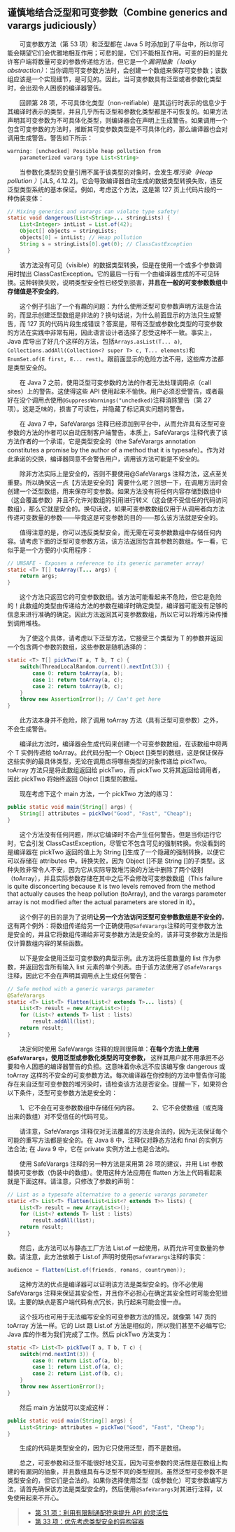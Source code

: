## 谨慎地结合泛型和可变参数（Combine generics and varargs judiciously）

&emsp;&emsp;可变参数方法（第 53 项）和泛型都在 Java 5 时添加到了平台中，所以你可能会期望它们会优雅地相互作用；可悲的是，它们不能相互作用。可变的目的是允许客户端将数量可变的参数传递给方法，但它是一个*漏洞抽象（ leaky abstraction）*：当你调用可变参数方法时，会创建一个数组来保存可变参数；该数组应该是一个实现细节，是可见的。因此，当可变参数具有泛型或者参数化类型时，会出现令人困惑的编译器警告。

&emsp;&emsp;回顾第 28 项，不可具体化类型（non-reifiable）是其运行时表示的信息少于其编译时表示的类型，并且几乎所有泛型和参数化类型都是不可恢复的。如果方法声明其可变参数为不可具体化类型，则编译器会在声明上生成警告。如果调用一个包含可变参数的方法时，推断其可变参数类型是不可具体化的，那么编译器也会对调用生成警告。警告如下所示：

```java
warning: [unchecked] Possible heap pollution from
    parameterized vararg type List<String>
```

&emsp;&emsp;当参数化类型的变量引用不属于该类型的对象时，会发生*堆污染（Heap pollution ）*[JLS, 4.12.2]。它会导致编译器自动生成的数据类型转换失败，违反泛型类型系统的基本保证。例如，考虑这个方法，这是第 127 页上代码片段的一种伪装变体：

```java
// Mixing generics and varargs can violate type safety!
static void dangerous(List<String>... stringLists) {
    List<Integer> intList = List.of(42);
    Object[] objects = stringLists;
    objects[0] = intList; // Heap pollution
    String s = stringLists[0].get(0); // ClassCastException
}
```

&emsp;&emsp;该方法没有可见（visible）的数据类型转换，但是在使用一个或多个参数调用时抛出 ClassCastException。它的最后一行有一个由编译器生成的不可见转换。这种转换失败，说明类型安全性已经受到损害，**并且在一般的可变参数数组中存储值是不安全的**。

&emsp;&emsp;这个例子引出了一个有趣的问题：为什么使用泛型可变参数声明方法是合法的，而显示创建泛型数组是非法的？换句话说，为什么前面显示的方法只生成警告，而 127 页的代码片段生成错误？答案是，带有泛型或参数化类型的可变参数的方法在实践中非常有用，因此语言设计者选择了忍受这种不一致。事实上，Java 库导出了好几个这样的方法，包括`Arrays.asList(T... a)`, `Collections.addAll(Collection<? super T> c, T... elements)`和`EnumSet.of(E first, E... rest)`。跟前面显示的危险方法不用，这些库方法都是类型安全的。

&emsp;&emsp;在 Java 7 之前，使用泛型可变参数的方法的作者无法处理调用点（call sites）上的警告。这使得这些 API 使用起来不愉快。用户必须忍受警告，或者最好在没个调用点使用`@SuppressWarnings("unchedked)`注释消除警告（第 27 项）。这是乏味的，损害了可读性，并隐藏了标记真实问题的警告。

&emsp;&emsp;在 Java 7 中，SafeVarargs 注释已经添加到平台中，从而允许具有泛型可变参数的方法的作者可以自动压制客户端警告。本质上，SafeVarargs 注释代表了该方法作者的一个承诺，它是类型安全的（the SafeVarargs annotation constitutes a promise by the author of a method that it is typesafe）。作为对此承诺的交换，编译器同意不会警告用户，调用该方法可能是不安全的。

&emsp;&emsp;除非方法实际上是安全的，否则不要使用@SafeVarargs 注释方法，这点至关重要。所以确保这一点【方法是安全的】需要什么呢？回想一下，在调用方法时会创建一个泛型数组，用来保存可变参数。如果方法没有将任何内容存储到数组中（这会覆盖参数）并且不允许对数组的引用进行转义（这会使不受信任的代码访问数组），那么它就是安全的。换句话说，如果可变参数数组仅用于从调用者向方法传递可变数量的参数——毕竟这是可变参数的目的——那么该方法就是安全的。

&emsp;&emsp;值得注意的是，你可以违反类型安全，而无需在可变参数数组中存储任何内容。请考虑下面的泛型可变参数方法，该方法返回包含其参数的数组。乍一看，它似乎是一个方便的小实用程序：

```java
// UNSAFE - Exposes a reference to its generic parameter array!
static <T> T[] toArray(T... args) {
    return args;
}
```

&emsp;&emsp;这个方法只返回它的可变参数数组。该方法可能看起来不危险，但它是危险的！此数组的类型由传递给方法的参数在编译时确定类型，编译器可能没有足够的信息来进行准确的确定。因此方法返回其可变参数数组，所以它可以将堆污染传播到调用堆栈。

&emsp;&emsp;为了使这个具体，请考虑以下泛型方法，它接受三个类型为 T 的参数并返回一个包含两个参数的数组，这些参数是随机选择的：

```java
static <T> T[] pickTwo(T a, T b, T c) {
    switch(ThreadLocalRandom.current().nextInt(3)) {
        case 0: return toArray(a, b);
        case 1: return toArray(a, c);
        case 2: return toArray(b, c);
    }
    throw new AssertionError(); // Can't get here
}
```

&emsp;&emsp;此方法本身并不危险，除了调用 toArray 方法（具有泛型可变参数）之外，不会生成警告。

&emsp;&emsp;编译此方法时，编译器会生成代码来创建一个可变参数数组，在该数组中将两个 T 实例传递给 toArray。此代码分配一个 Object []类型的数组，这是保证保存这些实例的最具体类型，无论在调用点将哪些类型的对象传递给 pickTwo。toArray 方法只是将此数组返回给 pickTwo，而 pickTwo 又将其返回给调用者，因此 pickTwo 将始终返回 Object []类型的数组。

&emsp;&emsp;现在考虑下这个 main 方法，一个 pickTwo 方法的练习：

```java
public static void main(String[] args) {
    String[] attributes = pickTwo("Good", "Fast", "Cheap");
}
```

&emsp;&emsp;这个方法没有任何问题，所以它编译时不会产生任何警告。但是当你运行它时，它会引发 ClassCastException，尽管它不包含可见的强制转换。你没看到的是编译器在 pickTwo 返回的值上为 String []生成了一个隐藏的强制转换，以便它可以存储在 attributes 中。转换失败，因为 Object []不是 String []的子类型。这种失败非常令人不安，因为它从实际导致堆污染的方法中删除了两个级别（toArray），并且实际参数存储在其中之后不会修改可变参数数组（This failure is quite disconcerting because it is two levels removed from the method that actually causes the heap pollution (toArray), and the varargs parameter array is not modified after the actual parameters are stored in it）。

&emsp;&emsp;这个例子的目的是为了说明**让另一个方法访问泛型可变参数数组是不安全的**，这有两个例外：将数组传递给另一个正确使用`@SafeVarargs`注释的可变参数方法是安全的，并且它将数组传递给非可变参数方法是安全的，该非可变参数方法是指仅计算数组内容的某些函数。

&emsp;&emsp;以下是安全使用泛型可变参数的典型示例。此方法将任意数量的 list 作为参数，并返回包含所有输入 list 元素的单个列表。由于该方法使用了`@SafeVarargs`注释，因此它不会在声明其调用点上生成任何警告：

```java
// Safe method with a generic varargs parameter
@SafeVarargs
static <T> List<T> flatten(List<? extends T>... lists) {
    List<T> result = new ArrayList<>();
    for (List<? extends T> list : lists)
        result.addAll(list);
    return result;
}
```

&emsp;&emsp;决定何时使用 SafeVarargs 注释的规则很简单：**在每个方法上使用`@SafeVarargs`，使用泛型或参数化类型的可变参数，** 这样其用户就不用承担不必要和令人困惑的编译器警告的负担。这意味着你永远不应该编写像 dangerous 或 toArray 这样的不安全的可变参数方法。每次编译器在你控制的方法中警告你可能存在来自泛型可变参数的堆污染时，请检查该方法是否安全。提醒一下，如果符合以下条件，泛型可变参数方法是安全的：

&emsp;&emsp;1、它不会在可变参数数组中存储任何内容。
&emsp;&emsp;2、它不会使数组（或克隆出来的数组）对不受信任的代码可见。

&emsp;&emsp;请注意，SafeVarargs 注释仅对无法覆盖的方法是合法的，因为无法保证每个可能的重写方法都是安全的。在 Java 8 中，注释仅对静态方法和 final 的实例方法合法; 在 Java 9 中，它在 private 实例方法上也是合法的。

&emsp;&emsp;使用 SafeVarargs 注释的另一种方法是采用第 28 项的建议，并用 List 参数替换可变参数（伪装中的数组）。使用这种方法应用在 flatten 方法上代码看起来就是下面这样。请注意，只修改了参数的声明：

```java
// List as a typesafe alternative to a generic varargs parameter
static <T> List<T> flatten(List<List<? extends T>> lists) {
    List<T> result = new ArrayList<>();
    for (List<? extends T> list : lists)
        result.addAll(list);
    return result;
}
```

&emsp;&emsp;然后，此方法可以与静态工厂方法 List.of 一起使用，从而允许可变数量的参数。请注意，此方法依赖于 List.of 声明时使用`@SafeVarargs`注释的事实：

```java
audience = flatten(List.of(friends, romans, countrymen));
```

&emsp;&emsp;这种方法的优点是编译器可以证明该方法是类型安全的。你不必使用 SafeVarargs 注释来保证其安全性，并且你不必担心在确定其安全性时可能会犯错误。主要的缺点是客户端代码有点冗长，执行起来可能会慢一点。

&emsp;&emsp;这个技巧也可用于无法编写安全的可变参数方法的情况，就像第 147 页的 toArray 方法一样。它的 List 跟 List.of 方法是相似的，所以我们甚至不必编写它; Java 库的作者为我们完成了工作。然后 pickTwo 方法变为：

```java
static <T> List<T> pickTwo(T a, T b, T c) {
    switch(rnd.nextInt(3)) {
        case 0: return List.of(a, b);
        case 1: return List.of(a, c);
        case 2: return List.of(b, c);
    }
    throw new AssertionError();
}
```

&emsp;&emsp;然后 main 方法就可以变成这样：

```java
public static void main(String[] args) {
    List<String> attributes = pickTwo("Good", "Fast", "Cheap");
}
```

&emsp;&emsp;生成的代码是类型安全的，因为它只使用泛型，而不是数组。

&emsp;&emsp;总之，可变参数和泛型不能很好地交互，因为可变参数的灵活性是在数组上构建的有漏洞的抽象，并且数组具有与泛型不同的类型规则。虽然泛型可变参数不是类型安全的，但它们是合法的。如果你选择使用泛型（或参数化）可变参数编写方法，请首先确保该方法是类型安全的，然后使用`@SafeVarargs`对其进行注释，以免使用起来不开心。

> - [第 31 项：利用有限制通配符来提升 API 的灵活性](https://gitee.com/lin-mt/effective-java-third-edition/blob/master/第05章：泛型/第31项：利用有限制通配符来提升API的灵活性.md)
> - [第 33 项：优先考虑类型安全的异构容器](https://gitee.com/lin-mt/effective-java-third-edition/blob/master/第05章：泛型/第33项：优先考虑类型安全的异构容器.md)
